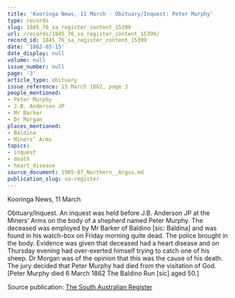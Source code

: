 ```yaml
---
title: 'Kooringa News, 11 March - Obituary/Inquest: Peter Murphy'
type: records
slug: 1845_76_sa_register_content_15399
url: /records/1845_76_sa_register_content_15399/
record_id: 1845_76_sa_register_content_15399
date: '1862-03-15'
date_display: null
volume: null
issue_number: null
page: '3'
article_type: obituary
issue_reference: 15 March 1862, page 3
people_mentioned:
- Peter Murphy
- J.B. Anderson JP
- Mr Barker
- Dr Morgan
places_mentioned:
- Baldina
- Miners’ Arms
topics:
- inquest
- death
- heart_disease
source_document: 1985-87_Northern__Argus.md
publication_slug: sa-register
---
```


Kooringa News, 11 March

Obituary/Inquest.  An inquest was held before J.B. Anderson JP at the Miners’ Arms on the body of a shepherd named Peter Murphy.  The deceased was employed by Mr Barker of Baldino [sic: Baldina] and was found in his watch-box on Friday morning quite dead.  The police brought in the body.  Evidence was given that deceased had a heart disease and on Thursday evening had over-exerted himself trying to catch one of his sheep.  Dr Morgan was of the opinion that this was the cause of his death.  The jury decided that Peter Murphy had died from the visitation of God.  [Peter Murphy died 6 March 1862 The Baldino Run [sic] aged 50.]

Source publication: [The South Australian Register](/publications/sa-register/)
